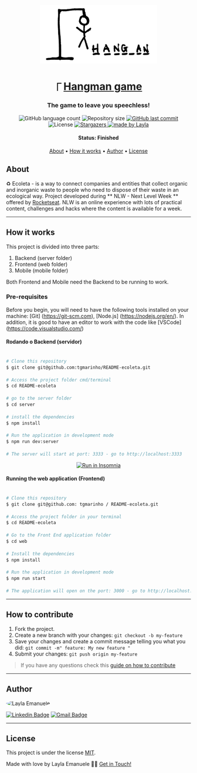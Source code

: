 

<h1 align="center">
    <img alt="Hangman game" title="#Hangman game" src="./assets/banner.png" />
</h1>

<h1 align="center">
   ⎾ <a href="#"> Hangman game </a>
</h1>

<h3 align="center">
    The game to leave you speechless!
</h3>

<p align="center">
  <img alt="GitHub language count" src="https://img.shields.io/github/languages/count/LaylaEmanuele/jogoDaForca?color=%2304D361">

  <img alt="Repository size" src="https://img.shields.io/github/repo-size/LaylaEmanuele/jogoDaForca">
  
  <a href="https://github.com/LaylaEmanuele/jogoDaForca/commits/master">
    <img alt="GitHub last commit" src="https://img.shields.io/github/last-commit/LaylaEmanuele/jogoDaForca">
  </a>
    
   <img alt="License" src="https://img.shields.io/badge/license-MIT-brightgreen">
   <a href="https://github.com/LaylaEmanuele/jogoDaForca/stargazers">
    <img alt="Stargazers" src="https://img.shields.io/github/stars/LaylaEmanuele/jogoDaForca?style=social">
  </a>

  <a href="">
    <img alt="made by Layla" src="https://img.shields.io/badge/made%20by-Layla-%237519C1">
  </a>
</p>


<h4 align="center"> 
	 Status: Finished
</h4>

<p align="center">
 <a href="#about">About</a> • 
 <a href="#how-it-works">How it works</a> • 
 <a href="#author">Author</a> • 
 <a href="#user-content-license">License</a>

</p>


## About

♻️ Ecoleta - is a way to connect companies and entities that collect organic and inorganic waste to people who need to dispose of their waste in an ecological way.
Project developed during ** NLW - Next Level Week ** offered by [Rocketseat](https://blog.rocketseat.com.br/primeira-next-level-week/). NLW is an online experience with lots of practical content, challenges and hacks where the content is available for a week.

---

## How it works

This project is divided into three parts:
1. Backend (server folder)
2. Frontend (web folder)
3. Mobile (mobile folder)

Both Frontend and Mobile need the Backend to be running to work.

### Pre-requisites

Before you begin, you will need to have the following tools installed on your machine:
[Git] (https://git-scm.com), [Node.js] (https://nodejs.org/en/).
In addition, it is good to have an editor to work with the code like [VSCode] (https://code.visualstudio.com/)

#### Rodando o Backend (servidor)

```bash

# Clone this repository
$ git clone git@github.com:tgmarinho/README-ecoleta.git

# Access the project folder cmd/terminal
$ cd README-ecoleta

# go to the server folder
$ cd server

# install the dependencies
$ npm install

# Run the application in development mode
$ npm run dev:server

# The server will start at port: 3333 - go to http://localhost:3333

```
<p align="center">
  <a href="https://github.com/tgmarinho/README-ecoleta/blob/master/Insomnia_API_Ecoletajson.json" target="_blank"><img src="https://insomnia.rest/images/run.svg" alt="Run in Insomnia"></a>
</p>


#### Running the web application (Frontend)

```bash

# Clone this repository
$ git clone git@github.com: tgmarinho / README-ecoleta.git

# Access the project folder in your terminal
$ cd README-ecoleta

# Go to the Front End application folder
$ cd web

# Install the dependencies
$ npm install

# Run the application in development mode
$ npm run start

# The application will open on the port: 3000 - go to http://localhost:3000

```
---

## How to contribute

1. Fork the project.
2. Create a new branch with your changes: `git checkout -b my-feature`
3. Save your changes and create a commit message telling you what you did: `git commit -m" feature: My new feature "`
4. Submit your changes: `git push origin my-feature`
> If you have any questions check this [guide on how to contribute](./CONTRIBUTING.md)

---

## Author

<img style="border-radius: 50%;" src="https://avatars.githubusercontent.com/u/69046321?s=96&v=4" width="100px;" alt="Layla Emanuele"/>

[![Linkedin Badge](https://img.shields.io/badge/-Layla-blue?style=flat-square&logo=Linkedin&logoColor=white&link=https://www.linkedin.com/in/layla-emanuele/)](https://www.linkedin.com/in/layla-emanuele/) 
[![Gmail Badge](https://img.shields.io/badge/-laylaemanuele@gmail.com-c14438?style=flat-square&logo=Gmail&logoColor=white&link=mailto:laylaemanuele@gmail.com)](mailto:laylaemanuele@gmail.com)

---

## License

This project is under the license [MIT](./LICENSE).

Made with love by Layla Emanuele 👋🏽 [Get in Touch!](Https://www.linkedin.com/in/layla-emanuele/)

